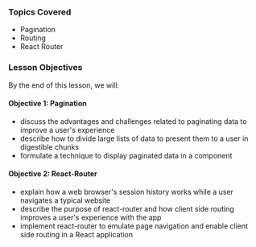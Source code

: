 ### Topics Covered

- Pagination
- Routing
- React Router

### Lesson Objectives

By the end of this lesson, we will:

#### Objective 1: Pagination

- discuss the advantages and challenges related to paginating data to improve a user's experience
- describe how to divide large lists of data to present them to a user in digestible chunks
- formulate a technique to display paginated data in a component

#### Objective 2: React-Router

- explain how a web browser's session history works while a user navigates a typical website
- describe the purpose of react-router and how client side routing improves a user's experience with the app
- implement react-router to emulate page navigation and enable client side routing in a React application
